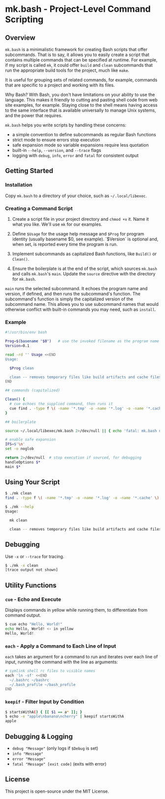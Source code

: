 # mk.bash - Project-Level Command Scripting

## Overview

`mk.bash` is a minimalistic framework for creating Bash scripts that offer subcommands.
That is to say, it allows you to easily create a script that contains multiple commands that
can be specified at runtime.  For example, if my script is called `mk`, it could offer
`build` and `clean` subcommands that run the appropriate build tools for the project, much
like `make`.

It is useful for grouping sets of related commands, for example, commands that are specific
to a project and working with its files.

Why Bash? With Bash, you don't have limitations on your ability to use the language.  This
makes it friendly to cutting and pasting shell code from web site examples, for example.
Staying close to the shell means having access to the same interface that is available
universally to manage Unix systems, and the power that requires.

`mk.bash` helps you write scripts by handling these concerns:

- a simple convention to define subcommands as regular Bash functions
- strict mode to ensure errors stop execution
- safe expansion mode so variable expansions require less quotation
- built-in `--help`, `--version`, and `--trace` flags
- logging with `debug`, `info`, `error` and `fatal` for consistent output

## Getting Started

### Installation

Copy `mk.bash` to a directory of your choice, such as `~/.local/libexec`.

### Creating a Command Script

1.  Create a script file in your project directory and `chmod +x` it.  Name it what you
    like.  We'll use `mk` for our examples.

3.  Define `$Usage` for the usage help message and `$Prog` for program identity (usually
    basename $0, see example).  `$Version` is optional and, when set, is reported every time
    the program is run.

4.  Implement subcommands as capitalized Bash functions, like `Build()` or `Clean()`.

5.  Ensure the boilerplate is at the end of the script, which sources `mk.bash` and calls
    `mk.bash`'s `main`.  Update the `source` directive with the directory for `mk.bash`.

`main` runs the selected subcommand.  It echoes the program name and version, if defined,
and then runs the subcommand's function.  The subcommand's function is simply the
capitalized version of the subcommand name.  This allows you to use subcommand names that
would otherwise conflict with built-in commands you may need, such as `install`.

### Example

``` bash
#!/usr/bin/env bash

Prog=$(basename "$0")   # use the invoked filename as the program name
Version=0.1

read -rd '' Usage <<END
Usage:

  $Prog clean

  clean -- removes temporary files like build artifacts and cache files.
END

## commands (capitalized)

Clean() {
  # cue echoes the supplied command, then runs it
  cue find . -type f \( -name '*.tmp' -o -name '*.log' -o -name '*.cache' \) -delete
}

## boilerplate

source ~/.local/libexec/mk.bash 2>/dev/null || { echo 'fatal: mk.bash not found' >&2; exit 128; }

# enable safe expansion
IFS=$'\n'
set -o noglob

return 2>/dev/null  # stop execution if sourced, for debugging
handleOptions $*
main $*
```

## Using Your Script

```bash
$ ./mk clean
find . -type f \( -name '*.tmp' -o -name '*.log' -o -name '*.cache' \) -delete

$ ./mk --help
Usage:

  mk clean

  clean -- removes temporary files like build artifacts and cache files.
```

## Debugging

Use `-x` or `--trace` for tracing.

```bash
$ ./mk -x clean
[trace output not shown]
```

## Utility Functions

### `cue` - Echo and Execute

Displays commands in yellow while running them, to differentiate from command output.

```bash
$ cue echo "Hello, World!"
echo Hello, World! <- in yellow
Hello, World!
```

### `each` - Apply a Command to Each Line of Input

`each` takes an argument for a command to run and iterates over each line of input,
running the command with the line as arguments:

```bash
# symlink shell rc files to visible names
each 'ln -sf' <<END
  ~/.bashrc ~/bashrc
  ~/.bash_profile ~/bash_profile
END
```

### `keepif` - Filter Input by Condition

```bash
$ startsWithA() { [[ $1 == a* ]]; }
$ echo -e "apple\nbanana\ncherry" | keepif startsWithA
apple
```

## Debugging & Logging

- `debug "Message"` (only logs if `$Debug` is set)
- `info "Message"`
- `error "Message"`
- `fatal "Message" [exit code]` (exits with error)

## License

This project is open-source under the MIT License.
